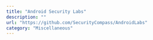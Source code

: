 ```yaml
---
title: "Android Security Labs"
description: ""
url: "https://github.com/SecurityCompass/AndroidLabs"
category: "Miscellaneous"
---
```

